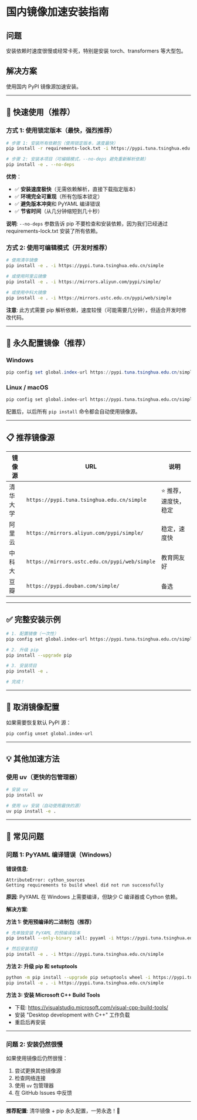 # 国内镜像加速安装指南

## 问题

安装依赖时速度很慢或经常卡死，特别是安装 torch、transformers 等大型包。

## 解决方案

使用国内 PyPI 镜像源加速安装。

---

## 🚀 快速使用（推荐）

### 方式 1: 使用锁定版本（最快，强烈推荐）

```bash
# 步骤 1: 安装所有依赖包（使用锁定版本，速度最快）
pip install -r requirements-lock.txt -i https://pypi.tuna.tsinghua.edu.cn/simple

# 步骤 2: 安装本项目（可编辑模式，--no-deps 避免重新解析依赖）
pip install -e . --no-deps
```

**优势**：
- ✅ **安装速度极快**（无需依赖解析，直接下载指定版本）
- ✅ **环境完全可重现**（所有包版本锁定）
- ✅ **避免版本冲突**和 PyYAML 编译错误
- ✅ **节省时间**（从几分钟缩短到几十秒）

**说明**: `--no-deps` 参数告诉 pip 不要检查和安装依赖，因为我们已经通过 requirements-lock.txt 安装了所有依赖。

### 方式 2: 使用可编辑模式（开发时推荐）

```bash
# 使用清华镜像
pip install -e . -i https://pypi.tuna.tsinghua.edu.cn/simple

# 或使用阿里云镜像
pip install -e . -i https://mirrors.aliyun.com/pypi/simple/

# 或使用中科大镜像
pip install -e . -i https://mirrors.ustc.edu.cn/pypi/web/simple
```

**注意**: 此方式需要 pip 解析依赖，速度较慢（可能需要几分钟），但适合开发时修改代码。

---

## 🔧 永久配置镜像（推荐）

### Windows

```powershell
pip config set global.index-url https://pypi.tuna.tsinghua.edu.cn/simple
```

### Linux / macOS

```bash
pip config set global.index-url https://pypi.tuna.tsinghua.edu.cn/simple
```

配置后，以后所有 `pip install` 命令都会自动使用镜像源。

---

## 📋 推荐镜像源

| 镜像源 | URL | 说明 |
|--------|-----|------|
| 清华大学 | `https://pypi.tuna.tsinghua.edu.cn/simple` | ⭐ 推荐，速度快，稳定 |
| 阿里云 | `https://mirrors.aliyun.com/pypi/simple/` | 稳定，速度快 |
| 中科大 | `https://mirrors.ustc.edu.cn/pypi/web/simple` | 教育网友好 |
| 豆瓣 | `https://pypi.douban.com/simple/` | 备选 |

---

## ✅ 完整安装示例

```bash
# 1. 配置镜像（一次性）
pip config set global.index-url https://pypi.tuna.tsinghua.edu.cn/simple

# 2. 升级 pip
pip install --upgrade pip

# 3. 安装项目
pip install -e .

# 完成！
```

---

## 🔄 取消镜像配置

如果需要恢复默认 PyPI 源：

```bash
pip config unset global.index-url
```

---

## 💡 其他加速方法

### 使用 uv（更快的包管理器）

```bash
# 安装 uv
pip install uv

# 使用 uv 安装（自动使用最快的源）
uv pip install -e .
```

---

## 🐛 常见问题

### 问题 1: PyYAML 编译错误（Windows）

**错误信息**:
```
AttributeError: cython_sources
Getting requirements to build wheel did not run successfully
```

**原因**: PyYAML 在 Windows 上需要编译，但缺少 C 编译器或 Cython 依赖。

**解决方案**:

**方法 1: 使用预编译的二进制包（推荐）**
```bash
# 先单独安装 PyYAML 的预编译版本
pip install --only-binary :all: pyyaml -i https://pypi.tuna.tsinghua.edu.cn/simple

# 然后安装项目
pip install -e . -i https://pypi.tuna.tsinghua.edu.cn/simple
```

**方法 2: 升级 pip 和 setuptools**
```bash
python -m pip install --upgrade pip setuptools wheel -i https://pypi.tuna.tsinghua.edu.cn/simple
pip install -e . -i https://pypi.tuna.tsinghua.edu.cn/simple
```

**方法 3: 安装 Microsoft C++ Build Tools**
- 下载: https://visualstudio.microsoft.com/visual-cpp-build-tools/
- 安装 "Desktop development with C++" 工作负载
- 重启后再安装

---

### 问题 2: 安装仍然很慢

如果使用镜像后仍然很慢：

1. 尝试更换其他镜像源
2. 检查网络连接
3. 使用 `uv` 包管理器
4. 在 GitHub Issues 中反馈

---

**推荐配置**: 清华镜像 + pip 永久配置，一劳永逸！🎉

